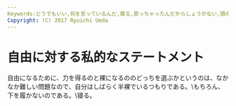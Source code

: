 ```yaml
---
Keywords:どうでもいい,何を言っているんだ,寝る,思っちゃったんだからしょうがない,頭の中だだ漏らし
Copyright: (C) 2017 Ryuichi Ueda
---
```


# 自由に対する私的なステートメント
自由になるために、力を得るのと裸になるののどっちを選ぶかというのは、なかなか難しい問題なので、自分はしばらく半裸でいるつもりである。\\もちろん、下を履かないのである。\\寝る。
